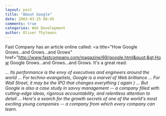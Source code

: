 ```yaml
---
layout: post
title: "About Google"
date: 2003-03-25 08:45
comments: true
categories: Web Development
author: Oliver Thylmann
---
```



Fast Company has an article online called: &lt;a title=&quot;How Google Grows...and Grows...and Grows&quot; href=&quot;http://www.fastcompany.com/magazine/69/google.html&quot;&gt;How Google Grows...and Grows...and Grows. It's a great read: 

*... Its performance is the envy of executives and engineers around the world ... For techno-evangelists, Google is a marvel of Web brilliance ... For Wall Street, it may be the IPO that changes everything ( again ) ... But Google is also a case study in savvy management -- a company filled with cutting-edge ideas, rigorous accountability, and relentless attention to detail ... Here's a search for the growth secrets of one of the world's most exciting young companies -- a company from which every company can learn.*


